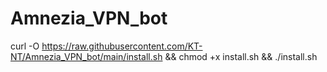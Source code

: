 # Amnezia_VPN_bot

curl -O https://raw.githubusercontent.com/KT-NT/Amnezia_VPN_bot/main/install.sh && chmod +x install.sh && ./install.sh
